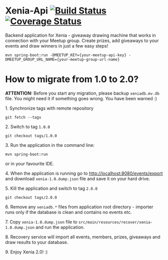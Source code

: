 Xenia-Api [![Build Status](https://travis-ci.org/TorunJUG/xenia-api.svg?branch=develop)](https://travis-ci.org/TorunJUG/xenia-api) [![Coverage Status](https://coveralls.io/repos/github/TorunJUG/xenia-api/badge.svg?branch=develop)](https://coveralls.io/github/TorunJUG/xenia-api)
=

Backend application for Xenia - giveaway drawing machine that works in connection with your Meetup group. Create prizes, add giveaways to your events and draw winners in just a few easy steps!

```
mvn spring-boot:run -DMEETUP_KEY={your-meetup-api-key} -DMEETUP_GROUP_URL_NAME={your-meetup-group-url-name}
```


How to migrate from 1.0 to 2.0?
==

**ATTENTION:** Before you start any migration, please backup `xeniadb.mv.db` file. You might need it if something goes wrong. You have been warned :)

1\. Synchronize tags with remote repository
```
git fetch --tags
```
2\. Switch to tag `1.0.0`
```
git checkout tags/1.0.0
```
3\. Run the application in the command line:
```
mvn spring-boot:run
```
or in your favourite IDE.

4\. When the application is running go to [http://localhost:8080/events/export](http://localhost:8080/events/export) and download `xenia-1.0.dump.json` file and save it on your hard drive.

5\. Kill the application and switch to tag `2.0.0`
```
git checkout tags/2.0.0
```
6\. Remove any `xeniadb.*` files from application root directory - importer runs only if the database is clean and contains no events etc.

7\. Copy `xenia-1.0.dump.json` file to `src/main/resources/recover/xenia-1.0.dump.json` and run the application.

8\. Recovery service will import all events, members, prizes, giveaways and draw results to your database.

9\. Enjoy Xenia 2.0! :)

